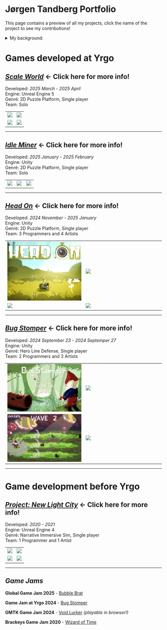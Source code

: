 # Jørgen Tandberg Portfolio

This page contains a preview of all my projects, click the name of the project to see my contributions!

<details>
<summary>My background:</summary>

### My game developer history

I always wanted to work in game development, so as soon as I could I started studying at a vocational school for 3D animation and modelling. I really enjoed the technical aspects of the 3D tools, Maya, Zbrush etc. But I didn't find success with my art.

After I finished this school I ended up in a totally different business after that, welding automation, here I started learning how to program industrial robots. Programming for the first time I realized I had a knack and love of programming, so I started to think of ways I could get into game development as a programmer.

In 2019 I started studying game programming on my spare time, first Unity, then Unreal Engine. Working with teams and collaborators online I learned both engines and got fluent in C# and competent at C++. In fall of 2024 I started Yrgo's Game Programmer education which I currently attend. 

</details>

# Games developed at Yrgo

## [***Scale World***](ScaleWorld#mr-Scale-World) ← Click here for more info!

Developed: *2025 March - 2025 April*  
Engine: Unreal Engine 5\
Genré: 2D Puzzle Platform, Single player\
Team: Solo

<table>
  <tr>
    <td width="50%"><img src="Images\ScaleWorld1.gif" /></td>
    <td width="50%"><img src="Images\ScaleWorld2.gif" /></td>
  </tr>
  <tr>
    <td width="50%"><img src="Images\ScaleWorld3.gif" /></td>
    <td width="50%"><img src="Images\ScaleWorld4.gif" /></td>
  </tr>
</table>

---
## [***Idle Miner***](IdleMiner#mr-Idle-Miner) ← Click here for more info!

Developed: *2025 January - 2025 February*  
Engine: Unity  
Genré: 2D Puzzle Platform, Single player\
Team: Solo

<table>
  <tr>
    <td width="33%"><img src="Images\IdleMiner11.gif" /></td>
    <td width="33%"><img src="Images\IdleMiner5.gif" /></td>
    <td width="33%"><img src="Images\IdleMiner6.gif" /></td>
  </tr>
</table>

---
## [***Head On***](HeadOn#mr-Head-On) ← Click here for more info!

Developed: *2024 November - 2025 January*  
Engine: Unity  
Genré: 2D Puzzle Platform, Single player\
Team: 3 Programmers and 4 Artists

<table>
  <tr>
    <td width="50%"><img src="Images\HeadOn1.png" /></td>
    <td width="50%"><img src="Images\HeadOnG1.gif" /></td>
  </tr>
  <tr>
    <td width="50%"><img src="Images\HeadOnG2.gif" /></td>
    <td width="50%"><img src="Images\HeadOnG3.gif" /></td>
  </tr>
</table>

---

## [***Bug Stomper***](BugStomper#mr-bug-stomper) ← Click here for more info!

Developed: *2024 September 23 - 2024 Septemper 27*  
Engine: Unity  
Genré: Hero Line Defense, Single player\
Team: 2 Programmers and 3 Artists

<table>
  <tr>
    <td width="50%"><img src="Images\BugStomper3.png" /></td>
    <td width="50%"><img src="Images\BugStomperGif2.gif" /></td>
  </tr>
  <tr>
    <td width="50%"><img src="Images\BugStomper1.png" /></td>
    <td width="50%"><img src="Images\BugStomperGif1.gif" /></td>
  </tr>
</table>

---

# Game development before Yrgo

## [***Project: New Light City***](ProjectNewLightCity#mr-ProjectNewLightCity) ← Click here for more info!

Developed: *2020 - 2021*\
Engine: Unreal Engine 4\
Genré: Narrative Immersive Sim, Single player\
Team: 1 Programmer and 1 Artist

<table>
  <tr>
    <td width="50%"><img src="Images\ProjectNLC5.gif" /></td>
    <td width="50%"><img src="Images\ProjectNLC6.gif" /></td>
  </tr>
  <tr>
    <td width="50%"><img src="Images\ProjectNLC7.gif" /></td>
    <td width="50%"><img src="Images\ProjectNLC3.gif" /></td>
  </tr>
</table>

---

## *Game Jams*

**Global Game Jam 2025** - [Bubble Brat](https://lit4g0.itch.io/bubble-brat)

**Game Jam at Yrgo 2024** - [Bug Stomper](https://cu1us.itch.io/bug-stomper) 

**GMTK Game Jam 2024** - [Void Lurker](https://lit4g0.itch.io/gmtk-2024) *(playable in browser!)*

**Brackeys Game Jam 2020** - [Wizard of Time](https://alexrak2.itch.io/wizard-of-time)
